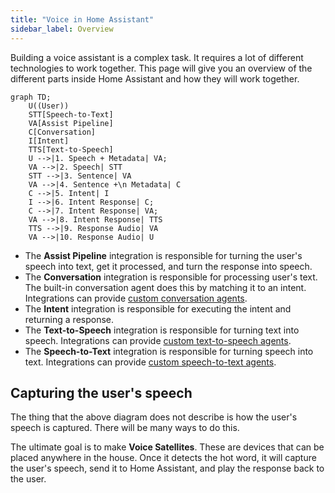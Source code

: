 ```yaml
---
title: "Voice in Home Assistant"
sidebar_label: Overview
---
```


Building a voice assistant is a complex task. It requires a lot of different technologies to work together. This page will give you an overview of the different parts inside Home Assistant and how they will work together.


```mermaid
graph TD;
    U((User))
    STT[Speech-to-Text]
    VA[Assist Pipeline]
    C[Conversation]
    I[Intent]
    TTS[Text-to-Speech]
    U -->|1. Speech + Metadata| VA;
    VA -->|2. Speech| STT
    STT -->|3. Sentence| VA
    VA -->|4. Sentence +\n Metadata| C
    C -->|5. Intent| I
    I -->|6. Intent Response| C;
    C -->|7. Intent Response| VA;
    VA -->|8. Intent Response| TTS
    TTS -->|9. Response Audio| VA
    VA -->|10. Response Audio| U
```

 - The **Assist Pipeline** integration is responsible for turning the user's speech into text, get it processed, and turn the response into speech.
 - The **Conversation** integration is responsible for processing user's text. The built-in conversation agent does this by matching it to an intent. Integrations can provide [custom conversation agents](../core/entity/conversation).
 - The **Intent** integration is responsible for executing the intent and returning a response.
- The **Text-to-Speech** integration is responsible for turning text into speech. Integrations can provide [custom text-to-speech agents](../core/entity/tts).
- The **Speech-to-Text** integration is responsible for turning speech into text. Integrations can provide [custom speech-to-text agents](../core/entity/sst).

## Capturing the user's speech

The thing that the above diagram does not describe is how the user's speech is captured. There will be many ways to do this.

The ultimate goal is to make **Voice Satellites**. These are devices that can be placed anywhere in the house. Once it detects the hot word, it will capture the user's speech, send it to Home Assistant, and play the response back to the user.
